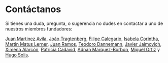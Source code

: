 # Contáctanos

Si tienes una duda, pregunta, o sugerencia no dudes en contactar a uno de nuestros miembros fundadores:

[Juan Martinez Avila](mailto:psxjpma@nott.ac.uk), [João Tragtenberg](mailto:tragtenberg@gmail.com), [Filipe Calegario](mailto:fcac@cin.ufpe.br), [Isabela Corintha](mailto:isabelaalmeida29@gmail.com), [Martin Matus Lerner](mailto:mmatus@unq.edu.ar), [Juan Ramos](mailto:juan.ramos@unq.edu.ar), [Teodoro Dannemann](mailto:t.dannemann@qmul.ac.uk), [Javier Jaimovich](mailto:javier@jaimovich.cl), [Ximena Alarcón](mailto:info@ximenaalarcon.net), [Patricia Cadavid](mailto:lpcadavid@gmail.com), [Adnan Marquez-Borbon](mailto:adnan.marquez@uabc.edu.mx), [Miguel Ortiz](mailto:m.ortiz@qub.ac.uk) y [Hugo Solis](mailto:h.solis@correo.ler.uam.mx).
